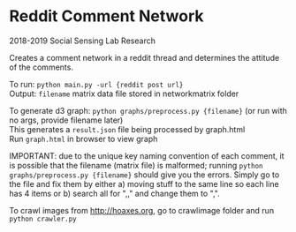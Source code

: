# Reddit Comment Network
2018-2019 Social Sensing Lab Research
 
Creates a comment network in a reddit thread and determines the attitude of the comments.  


To run: ```python main.py -url {reddit post url}```  
Output: ```filename``` matrix data file stored in networkmatrix folder  
   
To generate d3 graph: ```python graphs/preprocess.py {filename}``` (or run with no args, provide filename later)  
This generates a ```result.json``` file being processed by graph.html   
Run ```graph.html``` in browser to view graph

IMPORTANT: due to the unique key naming convention of each comment, it is possible that the filename (matrix file) is malformed;
running ```python graphs/preprocess.py {filename}``` should give you the errors. Simply go to the file and fix them by either a) moving stuff to the same line so each line has 4 items or b) search all for ",," and change them to ",". 


To crawl images from http://hoaxes.org, go to crawlimage folder and run ```python crawler.py```
